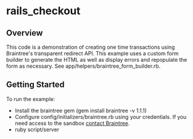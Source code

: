 # rails_checkout

## Overview

This code is a demonstration of creating one time transactions using Braintree's
transparent redirect API. This example uses a custom form builder to
generate the HTML as well as display errors and repopulate the form
as necessary. See app/helpers/braintree_form_builder.rb.

## Getting Started

To run the example:

* Install the braintree gem (gem install braintree -v 1.1.1)
* Configure config/initializers/braintree.rb using your credentials.
  If you need access to the sandbox [contact Braintree](http://bit.ly/contact-braintree).
* ruby script/server

